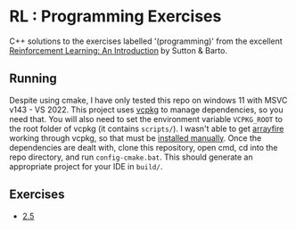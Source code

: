 # RL : Programming Exercises
C++ solutions to the exercises labelled '(programming)' from the excellent [Reinforcement Learning: An Introduction](http://incompleteideas.net/book/the-book.html) by Sutton & Barto.

## Running
Despite using cmake, I have only tested this repo on windows 11 with MSVC v143 - VS 2022.
This project uses [vcpkg](https://github.com/microsoft/vcpkg) to manage dependencies, so you need that. You will also need to set the environment variable `VCPKG_ROOT` to the root folder of vcpkg (it contains `scripts/`).
I wasn't able to get [arrayfire](https://github.com/arrayfire/arrayfire) working through vcpkg, so that must be [installed manually](https://arrayfire.com/blog/learning-arrayfire-from-scratch-installation/).
Once the dependencies are dealt with, clone this repository, open cmd, cd into the repo directory, and run `config-cmake.bat`. This should generate an appropriate project for your IDE in `build/`.

## Exercises
* [2.5](https://github.com/jeffwhunter/introrl/tree/main/exercises/2.5)